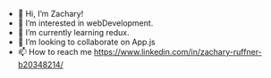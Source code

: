 - 👋 Hi, I’m Zachary!
- 👀 I’m interested in webDevelopment.
- 🌱 I’m currently learning redux. 
- 💞️ I’m looking to collaborate on App.js
- 📫 How to reach me https://www.linkedin.com/in/zachary-ruffner-b20348214/

<!---
locutus1986/locutus1986 is a ✨ special ✨ repository because its `README.md` (this file) appears on your GitHub profile.
You can click the Preview link to take a look at your changes.
--->
